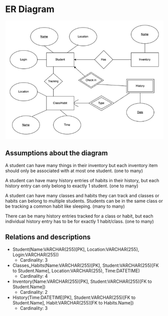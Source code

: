 # ER Diagram
![ER Diagram](ERDiagram.jpeg)
## Assumptions about the diagram
A student can have many things in their inventory but each inventory item should only be associated with at most one student.  (one to many)

A student can have many history entries of habits in their history, but each history entry can only belong to exactly 1 student. (one to many)

A student can have many classes and habits they can track and classes or habits can belong to multiple students. Students can be in the same class or be tracking a common habit like sleeping. (many to many)

There can be many history entries tracked for a class or habit, but each individual history entry has to be for exactly 1 habit/class. (one to many)

## Relations and descriptions
- Student(Name:VARCHAR(255)[PK], Location:VARCHAR(255), Login:VARCHAR(255))
  - Cardinality: 3
- Classes_Habits(Name:VARCHAR(255)[PK], Student:VARCHAR(255)[FK to Student.Name], Location:VARCHAR(255), Time:DATETIME)
  - Cardinality: 4
- Inventory(Name:VARCHAR(255)[PK], Student:VARCHAR(255)[FK to Student.Name])
  - Cardinality: 2
- History(Time:DATETIME[PK], Student:VARCHAR(255)[FK to Student.Name], Habit:VARCHAR(255)[FK to Habits.Name])
  - Cardinality: 3

